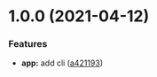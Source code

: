 # 1.0.0 (2021-04-12)


### Features

* **app:** add cli ([a421193](https://github.com/Cervantes007/wind-waker-cli/commit/a421193308603efa9936f83002d25c0b45a32de6))
